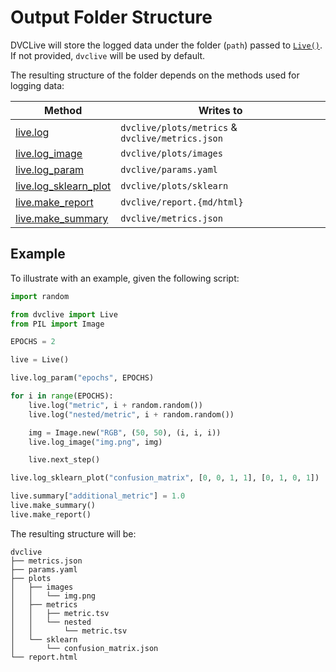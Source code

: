 # Output Folder Structure

DVCLive will store the logged data under the folder (`path`) passed to
[`Live()`](/doc/dvclive/api-reference/live). If not provided, `dvclive` will be
used by default.

The resulting structure of the folder depends on the methods used for logging
data:

| Method                                                            | Writes to                                        |
| ----------------------------------------------------------------- | ------------------------------------------------ |
| [live.log](/doc/dvclive/api-reference/live/log)                   | `dvclive/plots/metrics` & `dvclive/metrics.json` |
| [live.log_image](/doc/dvclive/api-reference/live/log_image)       | `dvclive/plots/images`                           |
| [live.log_param](/doc/dvclive/api-reference/live/log_param)       | `dvclive/params.yaml`                            |
| [live.log_sklearn_plot](/doc/dvclive/api-reference/live/log_plot) | `dvclive/plots/sklearn`                          |
| [live.make_report](/doc/dvclive/api-reference/live/make_report)   | `dvclive/report.{md/html}`                       |
| [live.make_summary](/doc/dvclive/api-reference/live/make_summary) | `dvclive/metrics.json`                           |

## Example

To illustrate with an example, given the following script:

```python
import random

from dvclive import Live
from PIL import Image

EPOCHS = 2

live = Live()

live.log_param("epochs", EPOCHS)

for i in range(EPOCHS):
    live.log("metric", i + random.random())
    live.log("nested/metric", i + random.random())

    img = Image.new("RGB", (50, 50), (i, i, i))
    live.log_image("img.png", img)

    live.next_step()

live.log_sklearn_plot("confusion_matrix", [0, 0, 1, 1], [0, 1, 0, 1])

live.summary["additional_metric"] = 1.0
live.make_summary()
live.make_report()
```

The resulting structure will be:

```
dvclive
├── metrics.json
├── params.yaml
├── plots
│   ├── images
│   │   └── img.png
│   ├── metrics
│   │   ├── metric.tsv
│   │   └── nested
│   │       └── metric.tsv
│   └── sklearn
│       └── confusion_matrix.json
└── report.html
```
